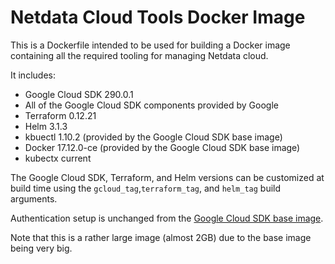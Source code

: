 # Netdata Cloud Tools Docker Image

This is a Dockerfile intended to be used for building a Docker image
containing all the required tooling for managing Netdata cloud.

It includes:

* Google Cloud SDK 290.0.1
* All of the Google Cloud SDK components provided by Google
* Terraform 0.12.21
* Helm 3.1.3
* kbuectl 1.10.2 (provided by the Google Cloud SDK base image)
* Docker 17.12.0-ce (provided by the Google Cloud SDK base image)
* kubectx current

The Google Cloud SDK, Terraform, and Helm versions can be customized
at build time using the `gcloud_tag`,`terraform_tag`, and `helm_tag`
build arguments.

Authentication setup is unchanged from the [Google Cloud SDK base
image](https://hub.docker.com/r/google/cloud-sdk).

Note that this is a rather large image (almost 2GB) due to the base
image being very big.
